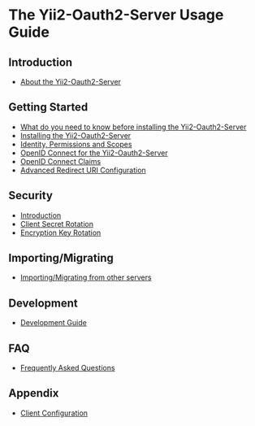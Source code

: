 The Yii2-Oauth2-Server Usage Guide
==================================

Introduction
------------
* [About the Yii2-Oauth2-Server](intro-about-yii2-oauth2-server.md)

Getting Started
---------------
* [What do you need to know before installing the Yii2-Oauth2-Server](start-prerequisites.md)
* [Installing the Yii2-Oauth2-Server](start-installation.md)
* [Identity, Permissions and Scopes](start-identity-permissions-and-scopes.md)
* [OpenID Connect for the Yii2-Oauth2-Server](start-openid-connect.md)
* [OpenID Connect Claims](start-openid-connect-claims.md)
* [Advanced Redirect URI Configuration](start-redirect-uris.md)

Security
--------
* [Introduction](security-introduction.md)
* [Client Secret Rotation](security-client-secret-rotation.md)
* [Encryption Key Rotation](security-encryption-key-rotation.md)

Importing/Migrating
-------------------
* [Importing/Migrating from other servers](importing-migrating.md)

Development
-----------
* [Development Guide](../internals/README.md)

FAQ
--------
* [Frequently Asked Questions](faq.md)

Appendix
--------
* [Client Configuration](appendix-client-configuration.md)
